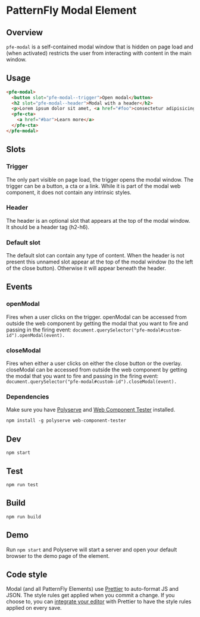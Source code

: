 # PatternFly Modal Element

## Overview

`pfe-modal` is a self-contained modal window that is hidden on page load and (when activated) restricts the user from interacting with content in the main window. 

## Usage
```html
<pfe-modal>
  <button slot="pfe-modal--trigger">Open modal</button>
  <h2 slot="pfe-modal--header">Modal with a header</h2>
  <p>Lorem ipsum dolor sit amet, <a href="#foo">consectetur adipisicing</a> elit, sed do eiusmod tempor incididunt ut labore et dolore magna aliqua. Ut enim ad minim veniam, quis nostrud exercitation ullamco laboris nisi ut aliquip ex ea commodo consequat. Duis aute irure dolor in reprehenderit in voluptate velit esse cillum dolore eu fugiat nulla pariatur. Excepteur sint occaecat cupidatat non proident, sunt in culpa qui officia deserunt mollit anim id est laborum.</p>
  <pfe-cta>
    <a href="#bar">Learn more</a>
  </pfe-cta>
</pfe-modal>
```

## Slots

### Trigger
The only part visible on page load, the trigger opens the modal window. The trigger can be a button, a cta or a link. While it is part of the modal web component, it does not contain any intrinsic styles. 

### Header
The header is an optional slot that appears at the top of the modal window. It should be a header tag (h2-h6). 

### Default slot
The default slot can contain any type of content. When the header is not present this unnamed slot appear at the top of the modal window (to the left of the close button). Otherwise it will appear beneath the header.

## Events

### openModal
Fires when a user clicks on the trigger. openModal can be accessed from outside the web component by getting the modal that you want to fire and passing in the firing event: `document.querySelector("pfe-modal#custom-id").openModal(event).`

### closeModal
Fires when either a user clicks on either the close button or the overlay. closeModal can be accessed from outside the web component by getting the modal that you want to fire and passing in the firing event: `document.querySelector("pfe-modal#custom-id").closeModal(event).`

### Dependencies
Make sure you have [Polyserve][polyserve] and [Web Component Tester][web-component-tester] installed.

    npm install -g polyserve web-component-tester

## Dev

    npm start

## Test

    npm run test

## Build

    npm run build

## Demo

Run `npm start` and Polyserve will start a server and open your default browser to the demo page of the element.

## Code style

Modal (and all PatternFly Elements) use [Prettier][prettier] to auto-format JS and JSON.  The style rules get applied when you commit a change.  If you choose to, you can [integrate your editor][prettier-ed] with Prettier to have the style rules applied on every save.

[prettier]: https://github.com/prettier/prettier/
[prettier-ed]: https://github.com/prettier/prettier/#editor-integration
[polyserve]: https://github.com/Polymer/polyserve
[web-component-tester]: https://github.com/Polymer/web-component-tester
